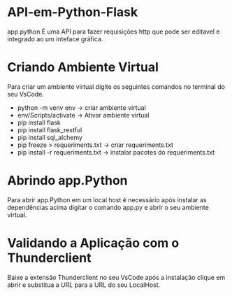# API-em-Python-Flask

app.python
É uma API para fazer requisições http que pode ser editavel e integrado ao um inteface gráfica.

# Criando Ambiente Virtual

Para criar um ambiente virtual digite os seguintes comandos no terminal do seu VsCode.
* python -m venv env -> criar ambiente virtual
* env/Scripts/activate -> Ativar ambiente virtual
* pip install flask
* pip install flask_restful
* pip install sql_alchemy
* pip freeze > requeriments.txt -> criar requeriments.txt
* pip install -r requeriments.txt -> instalar pacotes do requeriments.txt

# Abrindo app.Python

Para abrir app.Python em um local host é necessário após instalar as dependências acima digitar o comando app.py e abrir o seu ambiente virtual.

# Validando a Aplicação com o Thunderclient

Baixe a extensão Thunderclient no seu VsCode após a instalação clique em abrir e substitua a *URL* para a URL do seu LocalHost. 


